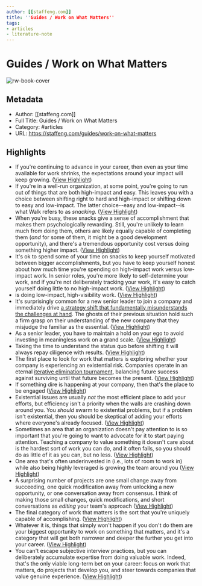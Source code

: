 ```yaml
---
author: [[staffeng.com]]
title: ''Guides / Work on What Matters''
tags: 
- articles
- literature-note
---
```

# Guides / Work on What Matters

![rw-book-cover](https://staffeng.com/StaffEngSocialShare.jpg)

## Metadata
- Author: [[staffeng.com]]
- Full Title: Guides / Work on What Matters
- Category: #articles
- URL: https://staffeng.com/guides/work-on-what-matters

## Highlights
- If you're continuing to advance in your career, then even as your time available for work shrinks, the expectations around your impact will keep growing. ([View Highlight](https://read.readwise.io/read/01grynq5kd14wkx58w0wx7kdgy))
- If you're in a well-run organization, at some point, you're going to run out of things that are both high-impact and easy. This leaves you with a choice between shifting right to hard and high-impact or shifting down to easy and low-impact. The latter choice--easy and low-impact--is what Walk refers to as *snacking*. ([View Highlight](https://read.readwise.io/read/01gryntktdj6bnf6wzyhw42acv))
- When you're busy, these snacks give a sense of accomplishment that makes them psychologically rewarding. Still, you're unlikely to learn much from doing them, others are likely equally capable of completing them (*and* for some of them, it might be a good development opportunity), and there's a tremendous opportunity cost versus doing something higher impact. ([View Highlight](https://read.readwise.io/read/01grynvgdsndf2q85kc66qvf1q))
- It's ok to spend some of your time on snacks to keep yourself motivated between bigger accomplishments, but you have to keep yourself honest about how much time you're spending on high-impact work versus low-impact work. In senior roles, you're more likely to self-determine your work, and if you're not deliberately tracking your work, it's easy to catch yourself doing little to no high-impact work. ([View Highlight](https://read.readwise.io/read/01grynvy4gf9h0s485twwy3e76))
- is doing low-impact, high-visibility work. ([View Highlight](https://read.readwise.io/read/01gryp1k5aen1e6ft1cyctnm6h))
- It's surprisingly common for a new senior leader to join a company and immediately drive [a strategy shift that fundamentally misunderstands the challenges at hand](https://lethain.com/grand-migration/). The ghosts of their previous situation hold such a firm grasp on their understanding of the new company that they misjudge the familiar as the essential. ([View Highlight](https://read.readwise.io/read/01gryq4bkrdj7masjygqkx2w3w))
- As a senior leader, you have to maintain a hold on your ego to avoid investing in meaningless work on a grand scale. ([View Highlight](https://read.readwise.io/read/01gryq4ydt42btkshg1qxyaedx))
- Taking the time to understand the status quo before shifting it will always repay diligence with results. ([View Highlight](https://read.readwise.io/read/01gryq58fdv2t8xpx1dmem38v5))
- The first place to look for work that matters is exploring whether your company is experiencing an existential risk. Companies operate in an eternal [iterative elimination tournament](https://lethain.com/iterative-elimination-tournaments/), balancing future success against surviving until that future becomes the present. ([View Highlight](https://read.readwise.io/read/01gryq71h8dtek8bq4kydjb048))
- If something dire is happening at your company, then that's the place to be engaged ([View Highlight](https://read.readwise.io/read/01gryq7jk7apg4xn44zyh06exm))
- Existential issues are usually *not* the most efficient place to add your efforts, but efficiency isn't a priority when the walls are crashing down around you. You *should* swarm to existential problems, but if a problem isn't existential, then you should be skeptical of adding your efforts where everyone's already focused. ([View Highlight](https://read.readwise.io/read/01gryqcegj01cw4c7dtqjfrdte))
- Sometimes an area that an organization doesn't pay attention to is so important that you're going to want to advocate for it to start paying attention. Teaching a company to value something it doesn't care about is the hardest sort of work you can do, and it often fails, so you should do as little of it as you can, but no less. ([View Highlight](https://read.readwise.io/read/01gryqh6wnex9wxgcsdpmfa20a))
- One area that's often underinvested in (i.e., lots of room to work in) while also being highly leveraged is growing the team around you ([View Highlight](https://read.readwise.io/read/01gryqk33facz6jv4g1ckr5t43))
- A surprising number of projects are one small change away from succeeding, one quick modification away from unlocking a new opportunity, or one conversation away from consensus. I think of making those small changes, quick modifications, and short conversations as *editing* your team's approach ([View Highlight](https://read.readwise.io/read/01gryqwkqb0zsk580dmgrth54q))
- The final category of work that matters is the sort that you're uniquely capable of accomplishing. ([View Highlight](https://read.readwise.io/read/01gryqyybdnhydzaqbsm6k7922))
- Whatever it is, things that simply won't happen if you don't do them are your biggest opportunity to work on something that matters, and it's a category that will get both narrower and deeper the further you get into your career. ([View Highlight](https://read.readwise.io/read/01gryqzavd1t0m81p3gf4j2efx))
- You can't escape subjective interview practices, but you can deliberately accumulate expertise from doing valuable work. Indeed, that's the only viable long-term bet on your career: focus on work that matters, do projects that develop you, and steer towards companies that value genuine experience. ([View Highlight](https://read.readwise.io/read/01gryr082akktwz19em7cqktzq))
